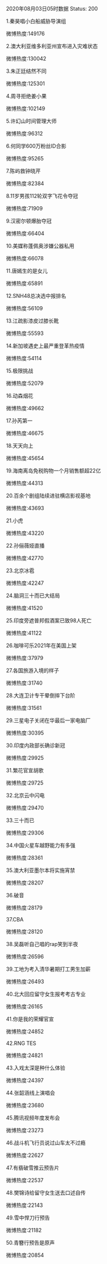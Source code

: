 2020年08月03日05时数据
Status: 200

1.秦昊唱小白船威胁导演组

微博热度:149176

2.澳大利亚维多利亚州宣布进入灾难状态

微博热度:130042

3.朱正廷结然不同

微博热度:125301

4.周寻拒绝姜小果

微博热度:102149

5.许幻山时间管理大师

微博热度:96312

6.何同学600万粉丝ID合影

微博热度:95265

7.陈屿救钟晓芹

微博热度:82384

8.11岁男孩112轮双字飞花令夺冠

微博热度:71909

9.汉密尔顿爆胎夺冠

微博热度:66404

10.美媒称蓬佩奥涉嫌公器私用

微博热度:66078

11.唐嫣生的是女儿

微博热度:65891

12.SNH48总决选中报排名

微博热度:56109

13.江疏影漆皮过膝长靴

微博热度:55593

14.新加坡遇史上最严重登革热疫情

微博热度:54114

15.极限挑战

微博热度:52079

16.动森烟花

微博热度:49662

17.孙芮第一

微博热度:46675

18.天天向上

微博热度:45654

19.海南离岛免税购物一个月销售额超22亿

微博热度:44313

20.百余个剧组陆续进驻横店影视基地

微博热度:43693

21.小虎

微博热度:43220

22.孙俪薇娅直播

微博热度:42770

23.北京冰雹

微博热度:42247

24.脑洞三十而已大结局

微博热度:41520

25.印度旁遮普邦假酒案已致98人死亡

微博热度:41122

26.咖啡可乐2021年在美国上架

微博热度:37979

27.各国旅游入境的样子

微博热度:31740

28.大连卫计专干晕倒摔下台阶

微博热度:31561

29.三星电子关闭在华最后一家电脑厂

微博热度:30395

30.印度内政部长确诊新冠

微博热度:29925

31.繁花官宣胡歌

微博热度:29725

32.北京云中闪电

微博热度:29470

33.三十而已

微博热度:29306

34.中国火星车越野能力有多强

微博热度:28361

35.澳大利亚墨尔本将实施宵禁

微博热度:28207

36.破音

微博热度:28179

37.CBA

微博热度:28120

38.吴磊听自己唱的rap笑到半夜

微博热度:26596

39.工地为考入清华暑期打工男生加薪

微博热度:26493

40.北大回应留守女生报考考古专业

微博热度:26165

41.你是我的荣耀官宣

微博热度:24852

42.RNG TES

微博热度:24821

43.入戏太深是种什么体验

微博热度:24397

44.张韶涵线上演唱会

微博热度:23680

45.腾讯视频年度发布会

微博热度:23273

46.战斗机飞行员说过山车太不过瘾

微博热度:22627

47.有翡破雪推云预告片

微博热度:22537

48.樊锦诗给留守女生送去口述自传

微博热度:22143

49.雪中悍刀行预告

微博热度:21182

50.青簪行预告是原声

微博热度:20854

